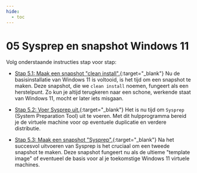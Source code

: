 ```yaml
---
hide:
  - toc
---
```


# 05 Sysprep en snapshot Windows 11

Volg onderstaande instructies stap voor stap:

- [Stap 5.1: Maak een snapshot "clean install".](../../howtos/maak-snapshot-windows11-vm-virtualbox-clean/index.md){:target="_blank"} 
Nu de basisinstallatie van Windows 11 is voltooid, is het tijd om een snapshot te maken. Deze snapshot, die we `clean install` noemen, fungeert als een herstelpunt. Zo kun je altijd terugkeren naar een schone, werkende staat van Windows 11, mocht er later iets misgaan.

- [Stap 5.2: Voer Sysprep uit.](../../howtos/sysprep-windows11-vm-virtualbox/index.md){:target="_blank"} 
Het is nu tijd om `Sysprep` (System Preparation Tool) uit te voeren. Met dit hulpprogramma bereid je de virtuele machine voor op eventuele duplicatie en verdere distributie. 

- [Stap 5.3: Maak een snapshot "Sysprep".](../../howtos/maak-snapshot-windows11-vm-virtualbox-sysprep/index.md){:target="_blank"} 
Na het succesvol uitvoeren van Sysprep is het cruciaal om een tweede snapshot te maken. Deze snapshot fungeert nu als de ultieme "template image" of eventueel de basis voor al je toekomstige Windows 11 virtuele machines.